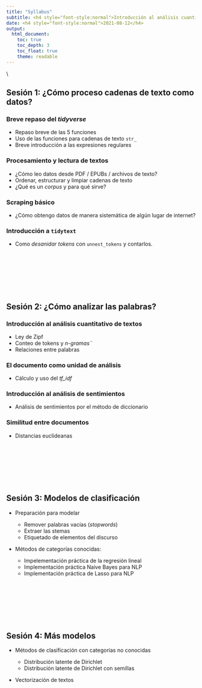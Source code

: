 ```yaml
---
title: "Syllabus"
subtitle: <h4 style="font-style:normal">Introducción al análisis cuantitativo de textos en R</h4>
date: <h4 style="font-style:normal">2021-08-12</h4>
output: 
  html_document:
    toc: true
    toc_depth: 3
    toc_float: true
    theme: readable
---
```



<style>
p.comment {
background-color: #DBDBDB;
padding: 10px;
border: 1px solid black;
margin-left: 25px;
border-radius: 5px;
font-style: italic;
}

.figure {
   margin-top: 20px;
   margin-bottom: 20px;
}

h1.title {
  font-weight: bold;
  font-family: Arial;  
}

h2.title {
  font-family: Arial;  
}

</style>


<style type="text/css">
#TOC {
  font-size: 13px;
  font-family: Arial;
}
</style>

\

## Sesión 1: ¿Cómo proceso cadenas de texto como datos?

### Breve repaso del *tidyverse*

- Repaso breve de las 5 funciones
- Uso de las funciones para cadenas de texto `str_`
- Breve introducción a las expresiones regulares

### Procesamiento y lectura de textos

- ¿Cómo leo datos desde PDF / EPUBs / archivos de texto?
- Ordenar, estructurar y limpiar cadenas de texto
- ¿Qué es un *corpus* y para qué sirve?


### Scraping básico

- ¿Cómo obtengo datos de manera sistemática de algún lugar de internet?

### Introducción a `tidytext`

- Como *desanidar tokens* con `unnest_tokens` y contarlos.

<br/><br/>
<br/><br/>
<br/><br/>

## Sesión 2: ¿Cómo analizar las palabras?

### Introducción al análisis cuantitativo de textos

- Ley de Zipf
- Conteo de tokens y *n-gramas¨*
- Relaciones entre palabras


### El documento como unidad de análisis

- Cálculo y uso del *tf_idf*

### Introducción al análisis de sentimientos

- Análisis de sentimientos por el método de diccionario

### Similitud entre documentos
- Distancias euclideanas

<br/><br/>
<br/><br/>
<br/><br/>

## Sesión 3: Modelos de clasificación

- Preparación para modelar
    - Remover palabras vacías (*stopwords*)
    - Extraer las stemas
    - Etiquetado de elementos del discurso
    
- Métodos de categorías conocidas:
    - Impelementación práctica de la regresión lineal
    - Implementación práctica Naive Bayes para NLP
    - Implementación práctica de Lasso para NLP

<br/><br/>
<br/><br/>
<br/><br/>

## Sesión 4: Más modelos

- Métodos de clasificación con categorías no conocidas
    - Distribución latente de Dirichlet
    - Distribución latente de Dirichlet con semillas

- Vectorización de textos 
